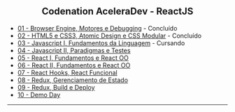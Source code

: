 <h2 align="center">
 Codenation AceleraDev - ReactJS
</h2>

- [01 - Browser Engine, Motores e Debugging]() - Concluído
- [02 - HTML5 e CSS3, Atomic Design e CSS Modular]() - Concluído
- [03 - Javascript I, Fundamentos da Linguagem]() - Cursando
- [04 - Javascript II, Paradigmas e Testes]()
- [05 - React I, Fundamentos e React OO]()
- [06 - React II, Fundamentos e React OO]()
- [07 - React Hooks, React Funcional]()
- [08 - Redux, Gerenciamento de Estado]()
- [09 - Redux, Build e Deploy]()
- [10 - Demo Day]()


---
